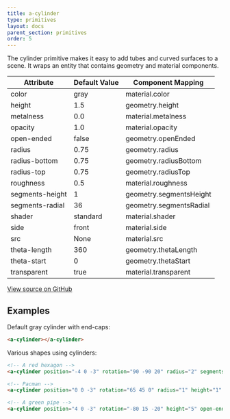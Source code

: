 ```yaml
---
title: a-cylinder
type: primitives
layout: docs
parent_section: primitives
order: 5
---
```


The cylinder primitive makes it easy to add tubes and curved surfaces to a scene. It wraps an entity that contains geometry and material components.

| Attribute           | Default Value  | Component Mapping                                                  |
| ------------------- | -------------- | ------------------------------------------------------------------ |
| color               | gray           | material.color                                                     |
| height              | 1.5            | geometry.height                                                    |
| metalness           | 0.0            | material.metalness                                                 |
| opacity             | 1.0            | material.opacity                                                   |
| open-ended          | false          | geometry.openEnded                                                 |
| radius              | 0.75           | geometry.radius                                                    |
| radius-bottom       | 0.75           | geometry.radiusBottom                                              |
| radius-top          | 0.75           | geometry.radiusTop                                                 |
| roughness           | 0.5            | material.roughness                                                 |
| segments-height     | 1              | geometry.segmentsHeight                                            |
| segments-radial     | 36             | geometry.segmentsRadial                                            |
| shader              | standard       | material.shader                                                    |
| side                | front          | material.side                                                      |
| src                 | None           | material.src                                                       |
| theta-length        | 360            | geometry.thetaLength                                               |
| theta-start         | 0              | geometry.thetaStart                                                |
| transparent         | true           | material.transparent                                               |

[View source on GitHub](https://github.com/aframevr/aframe/blob/master/elements/templates/a-cylinder.html)

## Examples

Default gray cylinder with end-caps:

```html
<a-cylinder></a-cylinder>
```

Various shapes using cylinders:

```html
<!-- A red hexagon -->
<a-cylinder position="-4 0 -3" rotation="90 -90 20" radius="2" segments-radial="8" color="red"></a-cylinder>

<!-- Pacman -->
<a-cylinder position="0 0 -3" rotation="65 45 0" radius="1" height="1" theta-start="57" theta-length="286" side="double" color="yellow"></a-cylinder>

<!-- A green pipe -->
<a-cylinder position="4 0 -3" rotation="-80 15 -20" height="5" open-ended="true" color="green"></a-cylinder>
```
